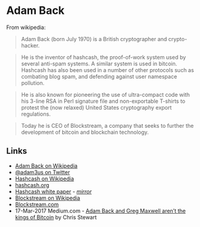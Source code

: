 
# Adam Back

From wikipedia:

> Adam Back (born July 1970) is a British cryptographer and crypto-hacker.

> He is the inventor of hashcash, the proof-of-work system used by several anti-spam systems. A similar system is used in bitcoin. Hashcash has also been used in a number of other protocols such as combating blog spam, and defending against user namespace pollution.

> He is also known for pioneering the use of ultra-compact code with his 3-line RSA in Perl signature file and non-exportable T-shirts to protest the (now relaxed) United States cryptography export regulations.

> Today he is CEO of Blockstream, a company that seeks to further the development of bitcoin and blockchain technology.

## Links

* [Adam Back on Wikipedia](https://en.wikipedia.org/wiki/Adam_Back)
* [@adam3us on Twitter](https://twitter.com/adam3us)
* [Hashcash on Wikipedia](https://en.wikipedia.org/wiki/Hashcash)
* [hashcash.org](http://www.hashcash.org/)
* [Hashcash white paper](http://www.hashcash.org/papers/hashcash.pdf) - _[mirror](http://nakamotoinstitute.org/static/docs/hashcash.pdf)_
* [Blockstream on Wikipedia](https://en.wikipedia.org/wiki/Blockstream)
* [Blockstream.com](https://blockstream.com/)
* 17-Mar-2017 Medium.com - [Adam Back and Greg Maxwell aren’t the kings of Bitcoin](https://medium.com/@Chris_Stewart_5/adam-back-and-greg-maxwell-arent-the-kings-of-bitcoin-9e03e0a52177) by Chris Stewart
